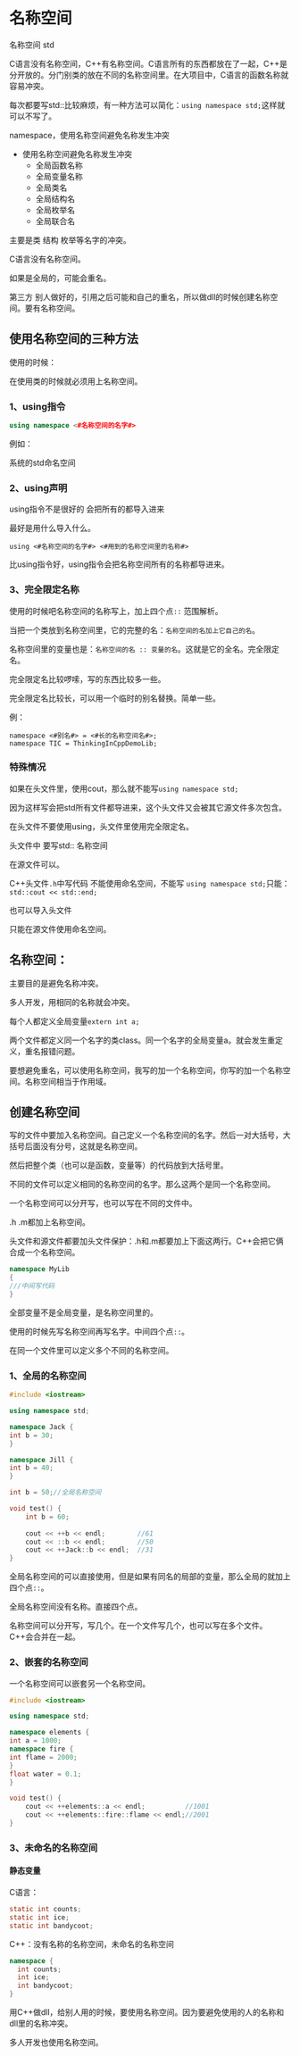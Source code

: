 # 名称空间

名称空间 std

C语言没有名称空间，C++有名称空间。C语言所有的东西都放在了一起，C++是分开放的。分门别类的放在不同的名称空间里。在大项目中，C语言的函数名称就容易冲突。

每次都要写std::比较麻烦，有一种方法可以简化：`using namespace std;`这样就可以不写了。

namespace，使用名称空间避免名称发生冲突

- 使用名称空间避免名称发生冲突
  - 全局函数名称
  - 全局变量名称
  - 全局类名
  - 全局结构名
  - 全局枚举名
  - 全局联合名

主要是类 结构 枚举等名字的冲突。

C语言没有名称空间。

如果是全局的，可能会重名。

第三方 别人做好的，引用之后可能和自己的重名，所以做dll的时候创建名称空间。要有名称空间。

## 使用名称空间的三种方法

使用的时候：

在使用类的时候就必须用上名称空间。

### 1、using指令

```c++
using namespace <#名称空间的名字#>
```

例如：

系统的std命名空间

### 2、using声明

using指令不是很好的 会把所有的都导入进来

最好是用什么导入什么。

```
using <#名称空间的名字#> <#用到的名称空间里的名称#>
```

比using指令好，using指令会把名称空间所有的名称都导进来。

### 3、完全限定名称

使用的时候吧名称空间的名称写上，加上四个点`::`	范围解析。

当把一个类放到名称空间里，它的完整的名：`名称空间的名加上它自己的名`。

名称空间里的变量也是：`名称空间的名 :: 变量的名`。这就是它的全名。完全限定名。

完全限定名比较啰嗦，写的东西比较多一些。

完全限定名比较长，可以用一个临时的别名替换。简单一些。

例：

```
namespace <#别名#> = <#长的名称空间名#>;
namespace TIC = ThinkingInCppDemoLib;
```

### 特殊情况

如果在头文件里，使用cout，那么就不能写`using namespace std;`

因为这样写会把std所有文件都导进来，这个头文件又会被其它源文件多次包含。

在头文件不要使用using，头文件里使用完全限定名。

头文件中 要写std::   名称空间

在源文件可以。

C++头文件`.h`中写代码  不能使用命名空间，不能写 `using namespace std;`只能：`std::cout << std::end;`

也可以导入头文件

只能在源文件使用命名空间。

## 名称空间：

主要目的是避免名称冲突。

多人开发，用相同的名称就会冲突。

每个人都定义全局变量`extern int a;`

两个文件都定义同一个名字的类class。同一个名字的全局变量a。就会发生重定义，重名报错问题。

要想避免重名，可以使用名称空间，我写的加一个名称空间，你写的加一个名称空间。名称空间相当于作用域。

## 创建名称空间

写的文件中要加入名称空间。自己定义一个名称空间的名字。然后一对大括号，大括号后面没有分号，这就是名称空间。

然后把整个类（也可以是函数，变量等）的代码放到大括号里。

不同的文件可以定义相同的名称空间的名字。那么这两个是同一个名称空间。

一个名称空间可以分开写，也可以写在不同的文件中。

.h .m都加上名称空间。

头文件和源文件都要加头文件保护：.h和.m都要加上下面这两行。C++会把它俩合成一个名称空间。

```c++
namespace MyLib
{
///中间写代码
}
```

全部变量不是全局变量，是名称空间里的。

使用的时候先写名称空间再写名字。中间四个点`::`。

在同一个文件里可以定义多个不同的名称空间。

### 1、全局的名称空间

```c++
#include <iostream>

using namespace std;

namespace Jack {
int b = 30;
}

namespace Jill {
int b = 40;
}

int b = 50;//全局名称空间

void test() {
    int b = 60;
    
    cout << ++b << endl;        //61
    cout << ::b << endl;        //50
    cout << ++Jack::b << endl;  //31
}
```

全局名称空间的可以直接使用，但是如果有同名的局部的变量，那么全局的就加上四个点`::`。

全局名称空间没有名称。直接四个点。

名称空间可以分开写，写几个。在一个文件写几个，也可以写在多个文件。C++会合并在一起。

### 2、嵌套的名称空间

一个名称空间可以嵌套另一个名称空间。

```c++
#include <iostream>

using namespace std;

namespace elements {
int a = 1000;
namespace fire {
int flame = 2000;
}
float water = 0.1;
}

void test() {
    cout << ++elements::a << endl;          //1001
    cout << ++elements::fire::flame << endl;//2001
}
```

### 3、未命名的名称空间

#### 静态变量

C语言：

```c
static int counts;
static int ice;
static int bandycoot;
```

C++：没有名称的名称空间，未命名的名称空间

```c++
namespace {
  int counts;
  int ice;
  int bandycoot;
}
```

用C++做dll，给别人用的时候，要使用名称空间。因为要避免使用的人的名称和dll里的名称冲突。

多人开发也使用名称空间。